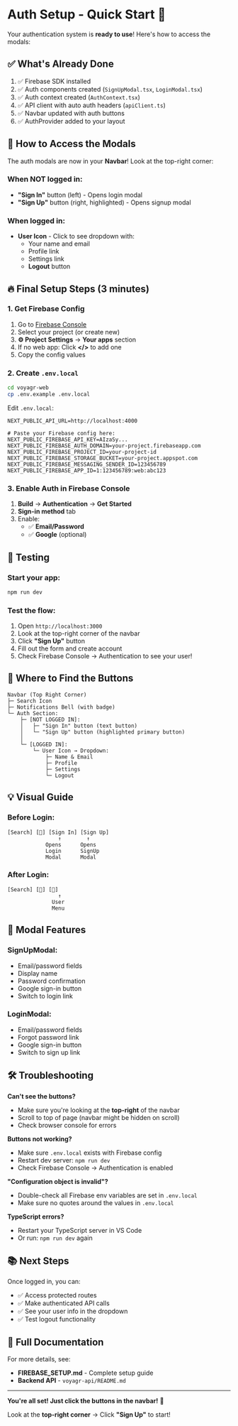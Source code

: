 # Auth Setup - Quick Start 🚀

Your authentication system is **ready to use**! Here's how to access the modals:

## ✅ What's Already Done

1. ✅ Firebase SDK installed
2. ✅ Auth components created (`SignUpModal.tsx`, `LoginModal.tsx`)
3. ✅ Auth context created (`AuthContext.tsx`)
4. ✅ API client with auto auth headers (`apiClient.ts`)
5. ✅ Navbar updated with auth buttons
6. ✅ AuthProvider added to your layout

## 🎯 How to Access the Modals

The auth modals are now in your **Navbar**! Look at the top-right corner:

### When NOT logged in:
- **"Sign In"** button (left) - Opens login modal
- **"Sign Up"** button (right, highlighted) - Opens signup modal

### When logged in:
- **User Icon** - Click to see dropdown with:
  - Your name and email
  - Profile link
  - Settings link
  - **Logout** button

## 🔥 Final Setup Steps (3 minutes)

### 1. Get Firebase Config

1. Go to [Firebase Console](https://console.firebase.google.com/)
2. Select your project (or create new)
3. **⚙️ Project Settings** → **Your apps** section
4. If no web app: Click **</>** to add one
5. Copy the config values

### 2. Create `.env.local`

```bash
cd voyagr-web
cp .env.example .env.local
```

Edit `.env.local`:
```env
NEXT_PUBLIC_API_URL=http://localhost:4000

# Paste your Firebase config here:
NEXT_PUBLIC_FIREBASE_API_KEY=AIzaSy...
NEXT_PUBLIC_FIREBASE_AUTH_DOMAIN=your-project.firebaseapp.com
NEXT_PUBLIC_FIREBASE_PROJECT_ID=your-project-id
NEXT_PUBLIC_FIREBASE_STORAGE_BUCKET=your-project.appspot.com
NEXT_PUBLIC_FIREBASE_MESSAGING_SENDER_ID=123456789
NEXT_PUBLIC_FIREBASE_APP_ID=1:123456789:web:abc123
```

### 3. Enable Auth in Firebase Console

1. **Build** → **Authentication** → **Get Started**
2. **Sign-in method** tab
3. Enable:
   - ✅ **Email/Password**
   - ✅ **Google** (optional)

## 🚦 Testing

### Start your app:
```bash
npm run dev
```

### Test the flow:
1. Open `http://localhost:3000`
2. Look at the top-right corner of the navbar
3. Click **"Sign Up"** button
4. Fill out the form and create account
5. Check Firebase Console → Authentication to see your user!

## 📍 Where to Find the Buttons

```
Navbar (Top Right Corner)
├─ Search Icon
├─ Notifications Bell (with badge)
└─ Auth Section:
    ├─ [NOT LOGGED IN]:
    │   ├─ "Sign In" button (text button)
    │   └─ "Sign Up" button (highlighted primary button)
    │
    └─ [LOGGED IN]:
        └─ User Icon → Dropdown:
            ├─ Name & Email
            ├─ Profile
            ├─ Settings
            └─ Logout
```

## 💡 Visual Guide

### Before Login:
```
[Search] [🔔] [Sign In] [Sign Up]
                ↑        ↑
            Opens      Opens
            Login      SignUp
            Modal      Modal
```

### After Login:
```
[Search] [🔔] [👤]
                ↑
              User
              Menu
```

## 🎨 Modal Features

### SignUpModal:
- Email/password fields
- Display name
- Password confirmation
- Google sign-in button
- Switch to login link

### LoginModal:
- Email/password fields
- Forgot password link
- Google sign-in button
- Switch to sign up link

## 🛠️ Troubleshooting

**Can't see the buttons?**
- Make sure you're looking at the **top-right** of the navbar
- Scroll to top of page (navbar might be hidden on scroll)
- Check browser console for errors

**Buttons not working?**
- Make sure `.env.local` exists with Firebase config
- Restart dev server: `npm run dev`
- Check Firebase Console → Authentication is enabled

**"Configuration object is invalid"?**
- Double-check all Firebase env variables are set in `.env.local`
- Make sure no quotes around the values in `.env.local`

**TypeScript errors?**
- Restart your TypeScript server in VS Code
- Or run: `npm run dev` again

## 📚 Next Steps

Once logged in, you can:
- ✅ Access protected routes
- ✅ Make authenticated API calls
- ✅ See your user info in the dropdown
- ✅ Test logout functionality

## 🔗 Full Documentation

For more details, see:
- **FIREBASE_SETUP.md** - Complete setup guide
- **Backend API** - `voyagr-api/README.md`

---

**You're all set! Just click the buttons in the navbar!** 🎉

Look at the **top-right corner** → Click **"Sign Up"** to start!